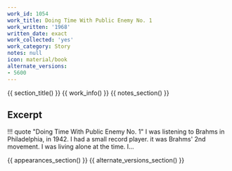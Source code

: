 ```yaml
---
work_id: 1054
work_title: Doing Time With Public Enemy No. 1
work_written: '1968'
written_date: exact
work_collected: 'yes'
work_category: Story
notes: null
icon: material/book
alternate_versions:
- 5600
---
```


{{ section_title() }}
{{ work_info() }}
{{ notes_section() }}
## Excerpt
!!! quote "Doing Time With Public Enemy No. 1"
    I was listening to Brahms in Philadelphia, in 1942. I had a small record player. it was Brahms' 2nd movement. I was living alone at the time. I...

{{ appearances_section() }}
{{ alternate_versions_section() }}